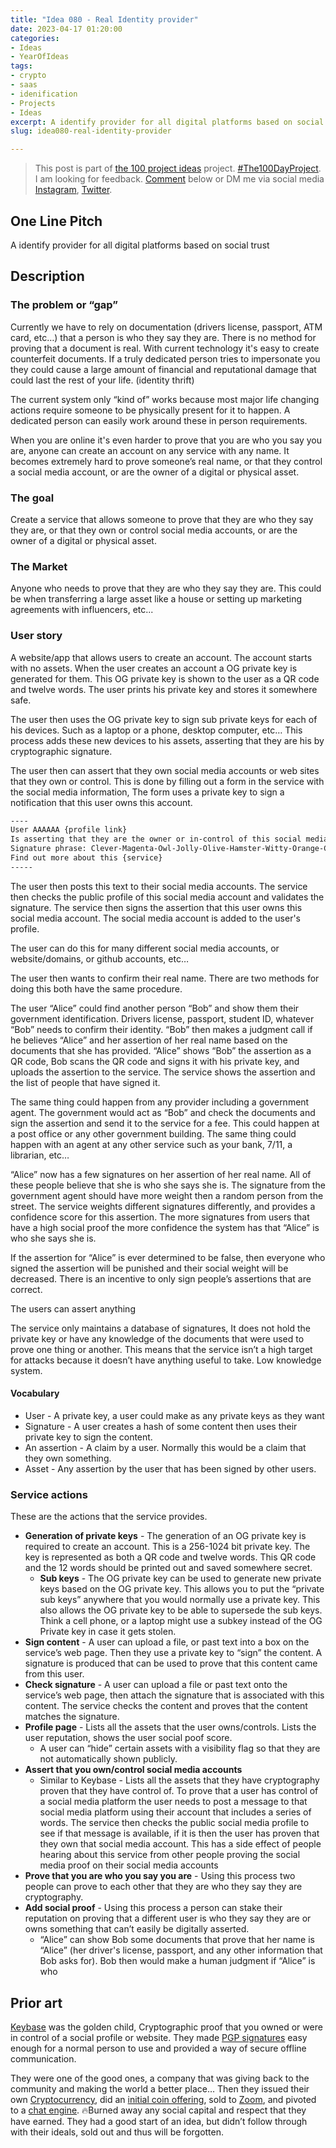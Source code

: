 ```yaml
---
title: "Idea 080 - Real Identity provider"
date: 2023-04-17 01:20:00
categories:
- Ideas
- YearOfIdeas
tags:
- crypto
- saas
- idenification
- Projects
- Ideas
excerpt: A identify provider for all digital platforms based on social trust
slug: idea080-real-identity-provider

---
```


> This post is part of [the 100 project ideas](/projects/2023-100-ideas/) project. [#The100DayProject](https://www.the100dayproject.org/). I am looking for feedback. <a href='#utterances-comments'>Comment</a> below or DM me via social media <a href="https://instagram.com/funvill" rel="nofollow noopener noreferrer"><i class="fab fa-fw fa-instagram" aria-hidden="true"></i><span class="label">Instagram</span></a>, <a href="https://twitter.com/funvill" rel="nofollow noopener noreferrer"><i class="fab fa-fw fa-twitter" aria-hidden="true"></i><span class="label">Twitter</span></a>.

## One Line Pitch

A identify provider for all digital platforms based on social trust

## Description

### The problem or “gap”

Currently we have to rely on documentation (drivers license, passport, ATM card, etc…) that a person is who they say they are. There is no method for proving that a document is real. With current technology it's easy to create counterfeit documents. If a truly dedicated person tries to impersonate you they could cause a large amount of financial and reputational damage that could last the rest of your life. (identity thrift)

The current system only “kind of” works because most major life changing actions require someone to be physically present for it to happen. A dedicated person can easily work around these in person requirements.

When you are online it's even harder to prove that you are who you say you are, anyone can create an account on any service with any name. It becomes extremely hard to prove someone’s real name, or that they control a social media account, or are the owner of a digital or physical asset.

### The goal

Create a service that allows someone to prove that they are who they say they are, or that they own or control social media accounts, or are the owner of a digital or physical asset.

### The Market

Anyone who needs to prove that they are who they say they are. This could be when transferring a large asset like a house or setting up marketing agreements with influencers, etc...

### User story

A website/app that allows users to create an account. The account starts with no assets. When the user creates an account a OG private key is generated for them. This OG private key is shown to the user as a QR code and twelve words. The user prints his private key and stores it somewhere safe.

The user then uses the OG private key to sign sub private keys for each of his devices. Such as a laptop or a phone, desktop computer, etc… This process adds these new devices to his assets, asserting that they are his by cryptographic signature.

The user then can assert that they own social media accounts or web sites that they own or control. This is done by filling out a form in the service with the social media information, The form uses a private key to sign a notification that this user owns this account.

```txt
----
User AAAAAA {profile link}
Is asserting that they are the owner or in-control of this social media account XXXXX
Signature phrase: Clever-Magenta-Owl-Jolly-Olive-Hamster-Witty-Orange-Chicken-Eager-Gray-Otter
Find out more about this {service}
-----
```

The user then posts this text to their social media accounts. The service then checks the public profile of this social media account and validates the signature. The service then signs the assertion that this user owns this social media account. The social media account is added to the user's profile.

The user can do this for many different social media accounts, or website/domains, or github accounts, etc…

The user then wants to confirm their real name. There are two methods for doing this both have the same procedure.

The user “Alice” could find another person “Bob” and show them their government identification. Drivers license, passport, student ID, whatever “Bob” needs to confirm their identity. “Bob” then makes a judgment call if he believes “Alice” and her assertion of her real name based on the documents that she has provided. “Alice” shows “Bob” the assertion as a QR code, Bob scans the QR code and signs it with his private key, and uploads the assertion to the service. The service shows the assertion and the list of people that have signed it.

The same thing could happen from any provider including a government agent. The government would act as “Bob” and check the documents and sign the assertion and send it to the service for a fee. This could happen at a post office or any other government building. The same thing could happen with an agent at any other service such as your bank, 7/11, a librarian, etc…

“Alice” now has a few signatures on her assertion of her real name. All of these people believe that she is who she says she is. The signature from the government agent should have more weight then a random person from the street. The service weights different signatures differently, and provides a confidence score for this assertion. The more signatures from users that have a high social proof the more confidence the system has that  “Alice” is who she says she is.

If the assertion for “Alice” is ever determined to be false, then everyone who signed the assertion will be punished and their social weight will be decreased. There is an incentive to only sign people’s assertions that are correct.

The users can assert anything

The service only maintains a database of signatures, It does not hold the private key or have any knowledge of the documents that were used to prove one thing or another. This means that the service isn’t a high target for attacks because it doesn’t have anything useful to take. Low knowledge system.

#### Vocabulary

- User - A private key, a user could make as any private keys as they want
- Signature - A user creates a hash of some content then uses their private key to sign the content.
- An assertion - A claim by a user. Normally this would be a claim that they own something.
- Asset - Any assertion by the user that has been signed by other users.

### Service actions

These are the actions that the service provides.

- **Generation of private keys** - The generation of an OG private key is required to create an account. This is a 256-1024 bit private key. The key is represented as both a QR code and twelve words. This QR code and the 12 words should be printed out and saved somewhere secret.
  - **Sub keys** - The OG private key can be used to generate new private keys based on the OG private key. This allows you to put the “private sub keys” anywhere that you would normally use a private key. This also allows the OG private key to be able to supersede the sub keys. Think a cell phone, or a laptop might use a subkey instead of the OG Private key in case it gets stolen.
- **Sign content** - A user can upload a file, or past text into a box on the service’s web page. Then they use a private key to “sign” the content. A signature is produced that can be used to prove that this content came from this user.
- **Check signature** - A user can upload a file or past text onto the service’s web page, then attach the signature that is associated with this content. The service checks the content and proves that the content matches the signature.
- **Profile page** - Lists all the assets that the user owns/controls. Lists the user reputation, shows the user social poof score.
  - A user can “hide” certain assets with a visibility flag so that they are not automatically shown publicly.
- **Assert that you own/control social media accounts**
  - Similar to Keybase - Lists all the assets that they have cryptography proven that they have control of. To prove that a user has control of a social media platform the user needs to post a message to that social media platform using their account that includes a series of words. The service then checks the public social media  profile to see if that message is available, if it is then the user has proven that they own that social media account. This has a side effect of people hearing about this service from other people proving the social media proof on their social media accounts
- **Prove that you are who you say you are** - Using this process two people can prove to each other that they are who they say they are cryptography.
- **Add social proof** - Using this process a person can stake their reputation on proving that a different user is who they say they are or owns something that can’t easily be digitally asserted.
  - “Alice” can show Bob some documents that prove that her name is “Alice” (her driver's license, passport, and any other information that Bob asks for). Bob then would make a human judgment if “Alice” is who

## Prior art

[Keybase](https://keybase.io/funvill) was the golden child, Cryptographic proof that you owned or were in control of a social profile or website. They made [PGP signatures](https://en.wikipedia.org/wiki/Pretty_Good_Privacy) easy enough for a normal person to use and provided a way of secure offline communication.

They were one of the good ones, a company that was giving back to the community and making the world a better place… Then they issued their own [Cryptocurrency](https://coinmarketcap.com/currencies/stellar/), did an [initial coin offering](https://keybase.io/blog/keybase-and-zcash), sold to [Zoom](https://keybase.io/blog/keybase-joins-zoom), and pivoted to a [chat engine](https://keybase.io/docs/the_app/install_windows). 🔥Burned away any social capital and respect that they have earned. They had a good start of an idea, but didn’t follow through with their ideals, sold out and thus will be forgotten.
